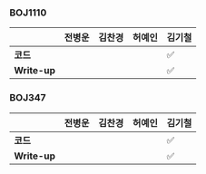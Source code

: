 ### BOJ1110
|              | 전병운 | 김찬경 | 허예인 | 김기철 | 
| ------------ | ------ | ------ | ------ | ------ | 
| **코드**     |  |  |  | :white_check_mark:|
| **Write-up**|  |  |  | :white_check_mark:|

### BOJ347
|              | 전병운 | 김찬경 | 허예인 | 김기철 | 
| ------------ | ------ | ------ | ------ | ------ | 
| **코드**     |  |  |  | :white_check_mark:|
| **Write-up**|  |  |  | :white_check_mark:|

